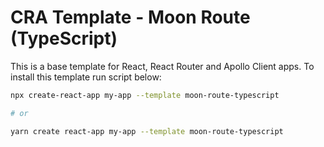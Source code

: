 # CRA Template - Moon Route (TypeScript)

This is a base template for React, React Router and Apollo Client apps. To install this template run script below:

```sh
npx create-react-app my-app --template moon-route-typescript

# or

yarn create react-app my-app --template moon-route-typescript
```

